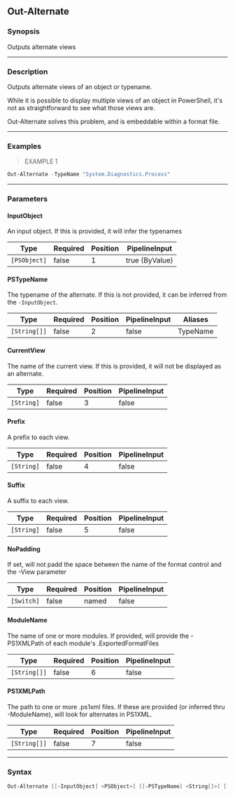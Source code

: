 Out-Alternate
-------------

### Synopsis
Outputs alternate views

---

### Description

Outputs alternate views of an object or typename.

While it is possible to display multiple views of an object in PowerShell, it's not as straightforward to see what those views are.

Out-Alternate solves this problem, and is embeddable within a format file.

---

### Examples
> EXAMPLE 1

```PowerShell
Out-Alternate -TypeName "System.Diagnostics.Process"
```

---

### Parameters
#### **InputObject**
An input object.  If this is provided, it will infer the typenames

|Type        |Required|Position|PipelineInput |
|------------|--------|--------|--------------|
|`[PSObject]`|false   |1       |true (ByValue)|

#### **PSTypeName**
The typename of the alternate.
If this is not provided, it can be inferred from the `-InputObject`.

|Type        |Required|Position|PipelineInput|Aliases |
|------------|--------|--------|-------------|--------|
|`[String[]]`|false   |2       |false        |TypeName|

#### **CurrentView**
The name of the current view.
If this is provided, it will not be displayed as an alternate.

|Type      |Required|Position|PipelineInput|
|----------|--------|--------|-------------|
|`[String]`|false   |3       |false        |

#### **Prefix**
A prefix to each view.

|Type      |Required|Position|PipelineInput|
|----------|--------|--------|-------------|
|`[String]`|false   |4       |false        |

#### **Suffix**
A suffix to each view.

|Type      |Required|Position|PipelineInput|
|----------|--------|--------|-------------|
|`[String]`|false   |5       |false        |

#### **NoPadding**
If set, will not padd the space between the name of the format control and the -View parameter

|Type      |Required|Position|PipelineInput|
|----------|--------|--------|-------------|
|`[Switch]`|false   |named   |false        |

#### **ModuleName**
The name of one or more modules.
If provided, will provide the -PS1XMLPath of each module's .ExportedFormatFiles

|Type        |Required|Position|PipelineInput|
|------------|--------|--------|-------------|
|`[String[]]`|false   |6       |false        |

#### **PS1XMLPath**
The path to one or more .ps1xml files.
If these are provided (or inferred thru -ModuleName), will look for alternates in PS1XML.

|Type        |Required|Position|PipelineInput|
|------------|--------|--------|-------------|
|`[String[]]`|false   |7       |false        |

---

### Syntax
```PowerShell
Out-Alternate [[-InputObject] <PSObject>] [[-PSTypeName] <String[]>] [[-CurrentView] <String>] [[-Prefix] <String>] [[-Suffix] <String>] [-NoPadding] [[-ModuleName] <String[]>] [[-PS1XMLPath] <String[]>] [<CommonParameters>]
```
